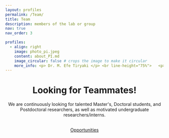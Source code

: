 ```yaml
---
layout: profiles
permalink: /Team/
title: Team
description: members of the lab or group
nav: true
nav_order: 3

profiles:
  - align: right
    image: photo_pi.jpeg
    content: about_PI.md
    image_circular: false # crops the image to make it circular
    more_info: <p> Dr. M. Efe Tiryaki </p> <br line-height="75%">   <p> mail@coming </p>  <br line-height="75%"> <p> Office coming</p>
---
```




 <div class="Hiring" style="text-align: center">
      <h1> Looking for Teammates!</h1>
      <p>We are continuously looking for talented Master's, Doctoral students, and Postdoctoral researchers, as well as motivated undergraduate researchers/interns. </p>
      <br line-height="75%">  
      <a href="/Opportunities/index.html">Opportunities</a>
</div>